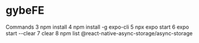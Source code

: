 # gybeFE




Commands
   3 npm install
   4 npm install -g expo-cli
   5 npx expo start
   6 expo start --clear
   7 clear
   8 npm list @react-native-async-storage/async-storage
